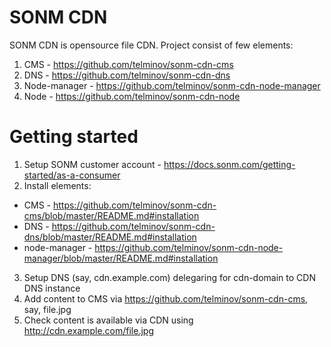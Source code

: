 # SONM CDN
SONM CDN is opensource file CDN.
Project consist of few elements:
 1. CMS - https://github.com/telminov/sonm-cdn-cms
 1. DNS - https://github.com/telminov/sonm-cdn-dns
 1. Node-manager - https://github.com/telminov/sonm-cdn-node-manager
 1. Node - https://github.com/telminov/sonm-cdn-node
 
# Getting started
1. Setup SONM customer account - https://docs.sonm.com/getting-started/as-a-consumer
2. Install elements:
 - CMS - https://github.com/telminov/sonm-cdn-cms/blob/master/README.md#installation
 - DNS - https://github.com/telminov/sonm-cdn-dns/blob/master/README.md#installation
 - node-manager - https://github.com/telminov/sonm-cdn-node-manager/blob/master/README.md#installation
3. Setup DNS (say, cdn.example.com) delegaring for cdn-domain to CDN DNS instance
4. Add content to CMS via https://github.com/telminov/sonm-cdn-cms, say, file.jpg
5. Check content is available via CDN using http://cdn.example.com/file.jpg
